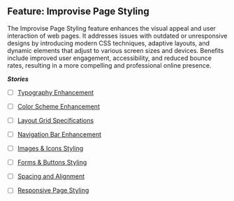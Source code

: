 ## Feature: Improvise Page Styling
The Improvise Page Styling feature enhances the visual appeal and user interaction of web pages. It addresses issues with outdated or unresponsive designs by introducing modern CSS techniques, adaptive layouts, and dynamic elements that adjust to various screen sizes and devices. Benefits include improved user engagement, accessibility, and reduced bounce rates, resulting in a more compelling and professional online presence.

***Stories***
- [ ] [Typography Enhancement](https://github.com/covendev/storiesofresilience/issues/3)
- [ ] [Color Scheme Enhancement](https://github.com/covendev/storiesofresilience/issues/4)
- [ ] [Layout Grid Specifications](https://github.com/covendev/storiesofresilience/issues/5)
- [ ] [Navigation Bar Enhancement](https://github.com/covendev/storiesofresilience/issues/6)
- [ ] [Images & Icons Styling](https://github.com/covendev/storiesofresilience/issues/7)
- [ ] [Forms & Buttons Styling](https://github.com/covendev/storiesofresilience/issues/8)
- [ ] [Spacing and Alignment](https://github.com/covendev/storiesofresilience/issues/9)
- [ ] [Responsive Page Styling](https://github.com/covendev/storiesofresilience/issues/10)


